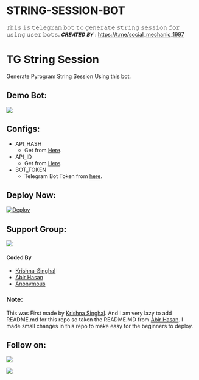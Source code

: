 # STRING-SESSION-BOT
𝚃𝚑𝚒𝚜 𝚒𝚜 𝚝𝚎𝚕𝚎𝚐𝚛𝚊𝚖 𝚋𝚘𝚝 𝚝𝚘 𝚐𝚎𝚗𝚎𝚛𝚊𝚝𝚎 𝚜𝚝𝚛𝚒𝚗𝚐 𝚜𝚎𝚜𝚜𝚒𝚘𝚗 𝚏𝚘𝚛 𝚞𝚜𝚒𝚗𝚐 𝚞𝚜𝚎𝚛 𝚋𝚘𝚝𝚜.                       𝘾𝙍𝙀𝘼𝙏𝙀𝘿 𝘽𝙔 : https://t.me/social_mechanic_1997 
# TG String Session
Generate Pyrogram String Session Using this bot.

## Demo Bot:
<a href="https://telegram.dog/string_session_Nsbot"><img src="https://img.shields.io/badge/Telegram-Bot-blue.svg?logo=telegram"></a>

## Configs:
- API_HASH
  - Get from [Here](https://my.telegram.org).
- API_ID
  - Get from [Here](https://my.telegram.org).
- BOT_TOKEN
  - Telegram Bot Token from [here](https://telegram.dog/BotFather).

## Deploy Now:
[![Deploy](https://www.herokucdn.com/deploy/button.svg)](https://heroku.com/deploy?template=https://github.com/SOCIAL-MECHANIC-1997/STRING-SESSION-BOT)

## Support Group:
<a href="https://telegram.dog/Ns_Bot_supporters"><img src="https://img.shields.io/badge/Telegram-Join%20Telegram%20Group-blue.svg?logo=telegram"></a>

#### Coded By
- [Krishna-Singhal](https://github.com/Krishna-Singhal)
- [Abir Hasan](https://github.com/AbirHasan2005)
- [Anonymous](https://github.com/Ns-AnoNymouS)

### Note:
This was First made by [Krishna Singhal](https://github.com/Krishna-Singhal). And I am very lazy to add README.md for this repo so taken the README.MD from [Abir Hasan](https://github.com/AbirHasan2005). I made small changes in this repo to make easy for the beginners to deploy.

## Follow on:
<p align="left">
<a href="https://github.com/Prabhasha-p"><img src="https://img.shields.io/badge/GitHub-Follow%20on%20GitHub-inactive.svg?logo=github"></a>
</p>
<p align="left">
<a href="https://youtube.com/channel/UC9NnqJ63aSzv457iUMM06vQ"><img src="https://img.shields.io/badge/YouTube-Channel-red.svg?logo=youtube"></a>
</p>

